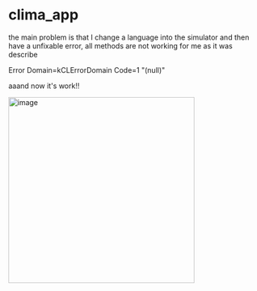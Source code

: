 # clima_app
the main problem is that I change a language into the simulator and then have a unfixable error, all methods are not working for me as it was describe


Error Domain=kCLErrorDomain Code=1 "(null)"

aaand now it's work!! 

<img width="368" alt="image" src="https://user-images.githubusercontent.com/27642605/196749196-74d8bec2-3e8d-46cc-b573-354f95756460.png">

